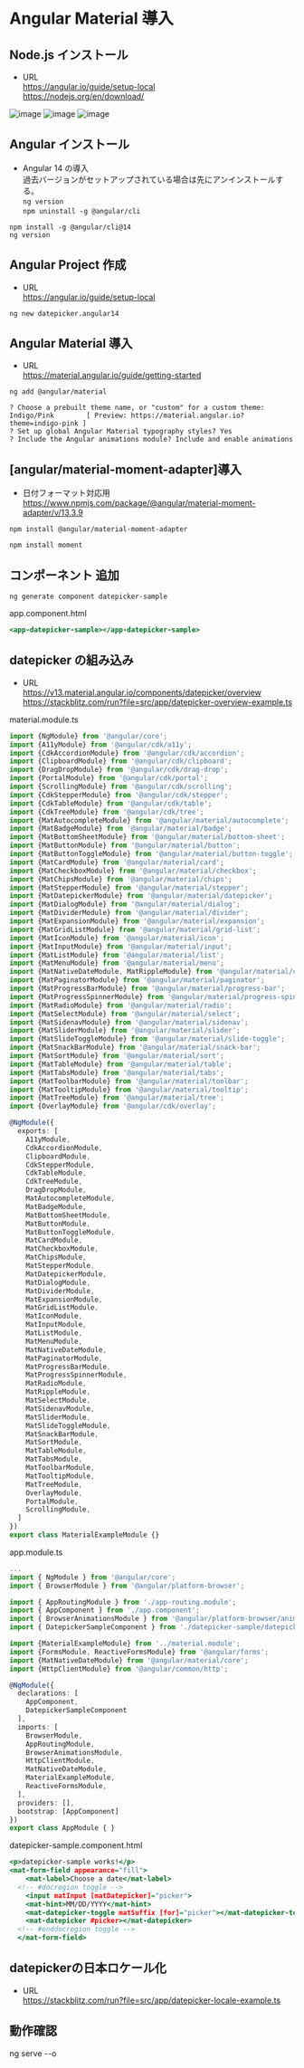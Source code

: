 # Angular Material 導入

## Node.js インストール
  - URL  
  https://angular.io/guide/setup-local  
  https://nodejs.org/en/download/  

  ![image](https://user-images.githubusercontent.com/38905609/174221507-415108dd-d73a-497a-aef4-ebc27dd99e27.png)
  ![image](https://user-images.githubusercontent.com/38905609/174221619-1cf64e4b-97d4-4d72-99e5-0dcee2c20a60.png)
  ![image](https://user-images.githubusercontent.com/38905609/174221710-44a8fa1b-a414-49f7-a24e-23d0510aa527.png)


## Angular インストール
  - Angular 14 の導入  
  過去バージョンがセットアップされている場合は先にアンインストールする。  
  `ng version`  
  `npm uninstall -g @angular/cli`  
```
npm install -g @angular/cli@14
ng version
```

## Angular Project 作成
  - URL  
https://angular.io/guide/setup-local
```
ng new datepicker.angular14
```

## Angular Material 導入
  - URL  
  https://material.angular.io/guide/getting-started
```
ng add @angular/material

? Choose a prebuilt theme name, or "custom" for a custom theme: Indigo/Pink        [ Preview: https://material.angular.io?theme=indigo-pink ]
? Set up global Angular Material typography styles? Yes  
? Include the Angular animations module? Include and enable animations
```

## [angular/material-moment-adapter]導入
  - 日付フォーマット対応用  
  https://www.npmjs.com/package/@angular/material-moment-adapter/v/13.3.9

```
npm install @angular/material-moment-adapter

npm install moment
```

## コンポーネント 追加
```
ng generate component datepicker-sample
```

app.component.html
```html:app.component.html
<app-datepicker-sample></app-datepicker-sample>
```

## datepicker の組み込み
  - URL  
  https://v13.material.angular.io/components/datepicker/overview  
  https://stackblitz.com/run?file=src/app/datepicker-overview-example.ts

material.module.ts
```ts:material.module.ts
import {NgModule} from '@angular/core';
import {A11yModule} from '@angular/cdk/a11y';
import {CdkAccordionModule} from '@angular/cdk/accordion';
import {ClipboardModule} from '@angular/cdk/clipboard';
import {DragDropModule} from '@angular/cdk/drag-drop';
import {PortalModule} from '@angular/cdk/portal';
import {ScrollingModule} from '@angular/cdk/scrolling';
import {CdkStepperModule} from '@angular/cdk/stepper';
import {CdkTableModule} from '@angular/cdk/table';
import {CdkTreeModule} from '@angular/cdk/tree';
import {MatAutocompleteModule} from '@angular/material/autocomplete';
import {MatBadgeModule} from '@angular/material/badge';
import {MatBottomSheetModule} from '@angular/material/bottom-sheet';
import {MatButtonModule} from '@angular/material/button';
import {MatButtonToggleModule} from '@angular/material/button-toggle';
import {MatCardModule} from '@angular/material/card';
import {MatCheckboxModule} from '@angular/material/checkbox';
import {MatChipsModule} from '@angular/material/chips';
import {MatStepperModule} from '@angular/material/stepper';
import {MatDatepickerModule} from '@angular/material/datepicker';
import {MatDialogModule} from '@angular/material/dialog';
import {MatDividerModule} from '@angular/material/divider';
import {MatExpansionModule} from '@angular/material/expansion';
import {MatGridListModule} from '@angular/material/grid-list';
import {MatIconModule} from '@angular/material/icon';
import {MatInputModule} from '@angular/material/input';
import {MatListModule} from '@angular/material/list';
import {MatMenuModule} from '@angular/material/menu';
import {MatNativeDateModule, MatRippleModule} from '@angular/material/core';
import {MatPaginatorModule} from '@angular/material/paginator';
import {MatProgressBarModule} from '@angular/material/progress-bar';
import {MatProgressSpinnerModule} from '@angular/material/progress-spinner';
import {MatRadioModule} from '@angular/material/radio';
import {MatSelectModule} from '@angular/material/select';
import {MatSidenavModule} from '@angular/material/sidenav';
import {MatSliderModule} from '@angular/material/slider';
import {MatSlideToggleModule} from '@angular/material/slide-toggle';
import {MatSnackBarModule} from '@angular/material/snack-bar';
import {MatSortModule} from '@angular/material/sort';
import {MatTableModule} from '@angular/material/table';
import {MatTabsModule} from '@angular/material/tabs';
import {MatToolbarModule} from '@angular/material/toolbar';
import {MatTooltipModule} from '@angular/material/tooltip';
import {MatTreeModule} from '@angular/material/tree';
import {OverlayModule} from '@angular/cdk/overlay';

@NgModule({
  exports: [
    A11yModule,
    CdkAccordionModule,
    ClipboardModule,
    CdkStepperModule,
    CdkTableModule,
    CdkTreeModule,
    DragDropModule,
    MatAutocompleteModule,
    MatBadgeModule,
    MatBottomSheetModule,
    MatButtonModule,
    MatButtonToggleModule,
    MatCardModule,
    MatCheckboxModule,
    MatChipsModule,
    MatStepperModule,
    MatDatepickerModule,
    MatDialogModule,
    MatDividerModule,
    MatExpansionModule,
    MatGridListModule,
    MatIconModule,
    MatInputModule,
    MatListModule,
    MatMenuModule,
    MatNativeDateModule,
    MatPaginatorModule,
    MatProgressBarModule,
    MatProgressSpinnerModule,
    MatRadioModule,
    MatRippleModule,
    MatSelectModule,
    MatSidenavModule,
    MatSliderModule,
    MatSlideToggleModule,
    MatSnackBarModule,
    MatSortModule,
    MatTableModule,
    MatTabsModule,
    MatToolbarModule,
    MatTooltipModule,
    MatTreeModule,
    OverlayModule,
    PortalModule,
    ScrollingModule,
  ]
})
export class MaterialExampleModule {}
```

app.module.ts
```ts:app.module.ts
...
import { NgModule } from '@angular/core';
import { BrowserModule } from '@angular/platform-browser';

import { AppRoutingModule } from './app-routing.module';
import { AppComponent } from './app.component';
import { BrowserAnimationsModule } from '@angular/platform-browser/animations';
import { DatepickerSampleComponent } from './datepicker-sample/datepicker-sample.component';

import {MaterialExampleModule} from '../material.module';
import {FormsModule, ReactiveFormsModule} from '@angular/forms';
import {MatNativeDateModule} from '@angular/material/core';
import {HttpClientModule} from '@angular/common/http';

@NgModule({
  declarations: [
    AppComponent,
    DatepickerSampleComponent
  ],
  imports: [
    BrowserModule,
    AppRoutingModule,
    BrowserAnimationsModule,
    HttpClientModule,
    MatNativeDateModule,
    MaterialExampleModule,
    ReactiveFormsModule,
  ],
  providers: [],
  bootstrap: [AppComponent]
})
export class AppModule { }
```

datepicker-sample.component.html
```html:datepicker-sample.component.html
<p>datepicker-sample works!</p>
<mat-form-field appearance="fill">
    <mat-label>Choose a date</mat-label>
  <!-- #docregion toggle -->
    <input matInput [matDatepicker]="picker">
    <mat-hint>MM/DD/YYYY</mat-hint>
    <mat-datepicker-toggle matSuffix [for]="picker"></mat-datepicker-toggle>
    <mat-datepicker #picker></mat-datepicker>
  <!-- #enddocregion toggle -->
  </mat-form-field>
```

## datepickerの日本ロケール化
  - URL  
  https://stackblitz.com/run?file=src/app/datepicker-locale-example.ts




## 動作確認
ng serve --o

